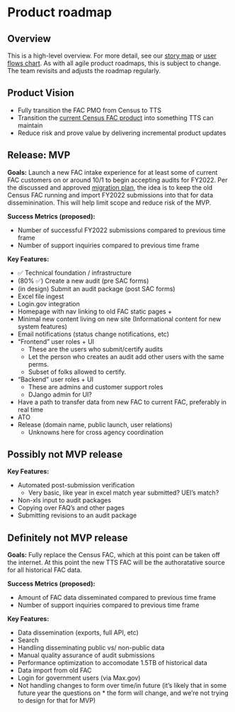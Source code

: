 Product roadmap
===================

## Overview
This is a high-level overview. For more detail, see our [story map](https://www.google.com/url?q=https://app.mural.co/t/gsa6/m/gsa6/1647625636085/7825fa5ead63ebb1b65eefab5ea20d24a8ab7c59?wid%3D0-1647626493256%26sender%3Dua4d37dfba3f1e69e09078790&sa=D&source=docs&ust=1654713307298233&usg=AOvVaw2VRKptBGcaZgHol3V6vXpw) or [user flows chart](https://app.mural.co/t/gsa6/m/gsa6/1654109929324/5da173ea5f7ba75104e4e624451e58496a7164c8?sender=ua4d37dfba3f1e69e09078790). As with all agile product roadmaps, this is subject to change. The team revisits and adjusts the roadmap regularly. 

## Product Vision
* Fully transition the FAC PMO from Census to TTS
* Transition the [current Census FAC product](https://facweb.census.gov/) into something TTS can maintain
* Reduce risk and prove value by delivering incremental product updates 

## Release: MVP
**Goals:** Launch a new FAC intake experience for at least some of current FAC customers on or around 10/1 to begin accepting audits for FY2022. Per the discussed and approved [migration plan](https://github.com/GSA-TTS/FAC/blob/main/docs/product/decisions/0004-P-migration-plan.md), the idea is to keep the old Census FAC running and import FY2022 submissions into that for data disseminination. This will help limit scope and reduce risk of the MVP. 

**Success Metrics (proposed):** 
* Number of successful FY2022 submissions compared to previous time frame
* Number of support inquiries compared to previous time frame

**Key Features:**
* ✅ Technical foundation / infrastructure
* (80% ✅) Create a new audit (pre SAC forms)
* (in design) Submit an audit package (post SAC forms)
* Excel file ingest
* Login.gov integration
* Homepage with nav linking to old FAC static pages + 
* Minimal new content living on new site (Informational content for new system features)
* Email notifications (status change notifications, etc)
* “Frontend” user roles + UI 
    * These are the users who submit/certify audits
    * Let the person who creates an audit add other users with the same perms. 
    * Subset of folks allowed to certify.
* “Backend” user roles + UI 
    * These are admins and customer support roles
    * DJango admin for UI?
* Have a path to transfer data from new FAC to current FAC, preferably in real time
* ATO
* Release (domain name, public launch, user relations)
    * Unknowns here for cross agency coordination

## Possibly not MVP release

**Key Features:**
* Automated post-submission verification
    * Very basic, like year in excel match year submitted? UEI’s match?
* Non-xls input to audit packages
* Copying over FAQ’s and other pages
* Submitting revisions to an audit package

## Definitely not MVP release

**Goals:** Fully replace the Census FAC, which at this point can be taken off the internet. At this point the new TTS FAC will be the authoratative source for all historical FAC data. 

**Success Metrics (proposed):** 
* Amount of FAC data disseminated compared to previous time frame
* Number of support inquiries compared to previous time frame

**Key Features:**
* Data dissemination (exports, full API, etc)
* Search
* Handling disseminating public vs/ non-public data
* Manual quality assurance of audit submissions
* Performance optimization to accomodate 1.5TB of historical data
* Data import from old FAC
* Login for government users (via Max.gov)
* Not handling changes to form over time/in future (it’s likely that in some future year the questions on * the form will change, and we’re not trying to design for that for MVP)
